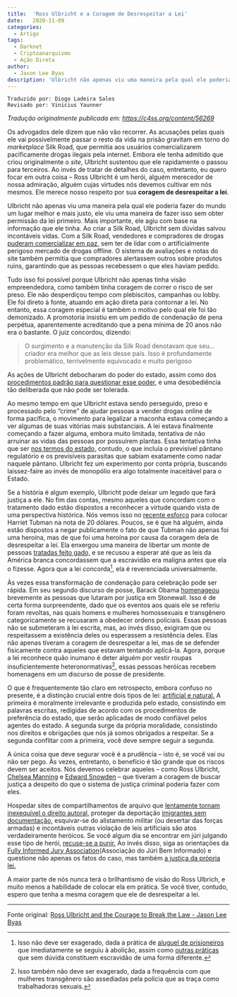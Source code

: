 ```yaml
---
title:  'Ross Ulbricht e a Coragem de Desrespeitar a Lei'
date:   2020-11-09
categories:
  - Artigo
tags:
  - Darknet
  - Criptoanarquismo
  - Ação Direta
author:
  - Jason Lee Byas
description: 'Ulbricht não apenas viu uma maneira pela qual ele poderia fazer do mundo um lugar melhor e mais justo, ele viu uma maneira de fazer isso sem obter permissão da lei primeiro. Mais importante, ele agiu com base na informação que ele tinha. Ao criar a Silk Road, Ulbricht sem dúvidas salvou incontáveis vidas.'
---
```


```
Traduzido por: Diogo Ladeira Sales
Revisado por: Vinicius Yaunner
```

*Tradução originalmente publicada em: https://c4ss.org/content/56269*

Os advogados dele dizem que não vão recorrer. As acusações pelas quais ele vai possivelmente passar o resto da vida na prisão gravitam em torno do *marketplace* Silk Road, que permitia aos usuários comercializarem pacificamente drogas ilegais pela internet. Embora ele tenha admitido que criou originalmente o *site*, Ulbricht sustentou que ele rapidamente o passou para terceiros. Ao invés de tratar de detalhes do caso, entretanto, eu quero focar em outra coisa – Ross Ulbricht é um herói, alguém merecedor de nossa admiração, alguém cujas virtudes nós devemos cultivar em nós mesmos. Ele merece nosso respeito por sua **coragem de desrespeitar a lei**.

Ulbricht não apenas viu uma maneira pela qual ele poderia fazer do mundo um lugar melhor e mais justo, ele viu uma maneira de fazer isso sem obter permissão da lei primeiro. Mais importante, ele agiu com base na informação que ele tinha. Ao criar a Silk Road, Ulbricht sem dúvidas salvou incontáveis vidas. Com a Silk Road, vendedores e compradores de drogas [puderam comercializar em paz,](https://tucker.liberty.me/ross-ulbricht-martyr-for-progress-and-the-rise-of-darkcoin/) sem ter de lidar com o artificialmente perigoso mercado de drogas offline. O sistema de avaliações e notas do site também permitia que compradores alertassem outros sobre produtos ruins, garantindo que as pessoas recebessem o que eles haviam pedido.

Tudo isso foi possível porque Ulbricht não apenas tinha visão empreendedora, como também tinha coragem de correr o risco de ser preso. Ele não desperdiçou tempo com plebiscitos, campanhas ou lobby. Ele foi direto à fonte, atuando em ação direta para contornar a lei. No entanto, essa coragem especial é também o motivo pelo qual ele foi tão demonizado. A promotoria insistiu em um pedido de condenação de pena perpétua, aparentemente acreditando que a pena mínima de 20 anos não era o bastante. O juiz concordou, dizendo:

>O surgimento e a manutenção da Silk Road denotavam que seu… criador era melhor que as leis desse país. Isso é profundamente problemático, terrivelmente equivocado e muito perigoso

As ações de Ulbricht debocharam do poder do estado, assim como dos [procedimentos padrão para questionar esse poder,](http://radgeek.com/gt/2008/01/26/in_which/) e uma desobediência tão deliberada que não pode ser tolerada.

Ao mesmo tempo em que Ulbricht estava sendo perseguido, preso e processado pelo “crime” de ajudar pessoas a vender drogas online de forma pacífica, o movimento para legalizar a maconha estava começando a ver algumas de suas vitórias mais substanciais. A lei estava finalmente começando a fazer alguma, embora muito limitada, tentativa de não arruinar as vidas das pessoas por possuírem plantas. Essa tentativa tinha que ser [nos termos do estado,](https://www.counterpunch.org/2014/01/13/state-control-of-the-weed-market/) contudo, o que incluía o previsível pântano regulatório e os previsíveis parasitas que sabiam exatamente como nadar naquele pântano. Ulbricht fez um experimento por conta própria, buscando laissez-faire ao invés de monopólio era algo totalmente inaceitável para o Estado.

Se a história é algum exemplo, Ulbricht pode deixar um legado que fará justiça a ele. No fim das contas, mesmo aqueles que concordam com o tratamento dado estão dispostos a reconhecer a virtude quando vista de uma perspectiva histórica. Nós vemos isso no [recente esforço](https://www.cato.org/blog/put-harriet-tubman-20-bill) para colocar Harriet Tubman na nota de 20 dólares. Poucos, se é que há alguém, ainda estão dispostos a negar publicamente o fato de que Tubman não apenas foi uma heroína, mas de que foi uma heroína por causa da coragem dela de desrespeitar a lei. Ela enxergou uma maneira de libertar um monte de pessoas [tratadas feito gado,](https://mises.org/library/brutality-slavery) e se recusou a esperar até que as leis da América branca concordassem que a escravidão era maligna antes que ela o fizesse. Agora que a lei concorda[^1], ela é reverenciada universalmente.

Às vezes essa transformação de condenação para celebração pode ser rápida. Em seu segundo discurso de posse, Barack Obama [homenageou](https://www.npr.org/sections/itsallpolitics/2013/01/22/169984209/stonewall-explaining-obamas-historic-gay-rights-reference) brevemente as pessoas que lutaram por justiça em Stonewall. Isso é de certa forma surpreendente, dado que os eventos aos quais ele se referiu foram revoltas, nas quais homens e mulheres homossexuais e transgênero categoricamente se recusaram a obedecer ordens policiais. Essas pessoas não se submeteram à lei escrita, mas, ao invés disso, exigiram que ou respeitassem a existência deles ou esperassem a resistência deles. Elas não apenas tiveram a coragem de desrespeitar a lei, mas de se defender fisicamente contra aqueles que estavam tentando aplicá-la. Agora, porque a lei reconhece quão inumano é deter alguém por vestir roupas insuficientemente heteronormativas[^2], essas pessoas heróicas recebem homenagens em um discurso de posse de presidente.

O que é frequentemente tão claro em retrospecto, embora confuso no presente, é a distinção crucial entre dois tipos de lei: [artificial e natural.](http://charleswjohnson.name/essays/a-place-for-positive-law/) A primeira é moralmente irrelevante e produzida pelo estado, consistindo em palavras escritas, redigidas de acordo com os procedimentos de preferência do estado, que serão aplicadas de modo confiável pelos agentes do estado. A segunda surge da própria moralidade, consistindo nos direitos e obrigações que nós já somos obrigados a respeitar. Se a segunda conflitar com a primeira, você deve sempre seguir a segunda.

A única coisa que deve segurar você é a prudência – isto é, se você vai ou não ser pego. Às vezes, entretanto, o benefício é tão grande que os riscos devem ser aceitos. Nós devemos celebrar aqueles – como Ross Ulbricht, [Chelsea Manning](https://couragetoresist.org/category/chelsea-manning/) e [Edward Snowden](https://original.antiwar.com/edward-snowden/2013/11/03/a-manifesto-for-the-truth/) – que tiveram a coragem de buscar justiça a despeito do que o sistema de justiça criminal poderia fazer com eles.

Hospedar sites de compartilhamentos de arquivo que [lentamente tornam inexequível o direito autoral,](http://radgeek.com/gt/2009/02/07/countereconomic_optimism/) proteger da deportação [imigrantes sem documentação,](https://c4ss.org/content/21916) esquivar-se do alistamento militar (ou desertar das forças armadas) e incontáveis outras violação de leis artificiais são atos verdadeiramente heróicos. Se você algum dia se encontrar em júri julgando esse tipo de herói, [recuse-se a punir.](https://tucker.liberty.me/ross-ulbricht-should-be-freed-in-a-fair-trial/) Ao invés disso, siga as orientações da [Fully Informed Jury Association](https://fija.org/)(Associação do Júri Bem Informado) e questione não apenas os fatos do caso, mas também [a justiça da própria lei.](https://philpapers.org/rec/HUETDT)

A maior parte de nós nunca terá o brilhantismo de visão do Ross Ulbrich, e muito menos a habilidade de colocar ela em prática. Se você tiver, contudo, espero que tenha a mesma coragem que ele de desrespeitar a lei.

---

[^1]: Isso não deve ser exagerado, dada a prática de [aluguel de prisioneiros](http://old.studentsforliberty.org/blog/2015/05/22/slaverys-incomplete-end/) que imediatamente se seguiu à abolição, assim como [outras práticas](http://old.studentsforliberty.org/blog/2015/02/06/abolish-the-criminal-justice-system-pt-iv-free-all-prisoners/) que sem dúvida constituem escravidão de uma forma diferente.

[^2]: Isso também não deve ser exagerado, dada a frequência com que mulheres transgênero são assediadas pela polícia que as traça como trabalhadoras sexuais.

Fonte original: [Ross Ulbricht and the Courage to Break the Law - Jason Lee Byas](https://c4ss.org/content/53744)